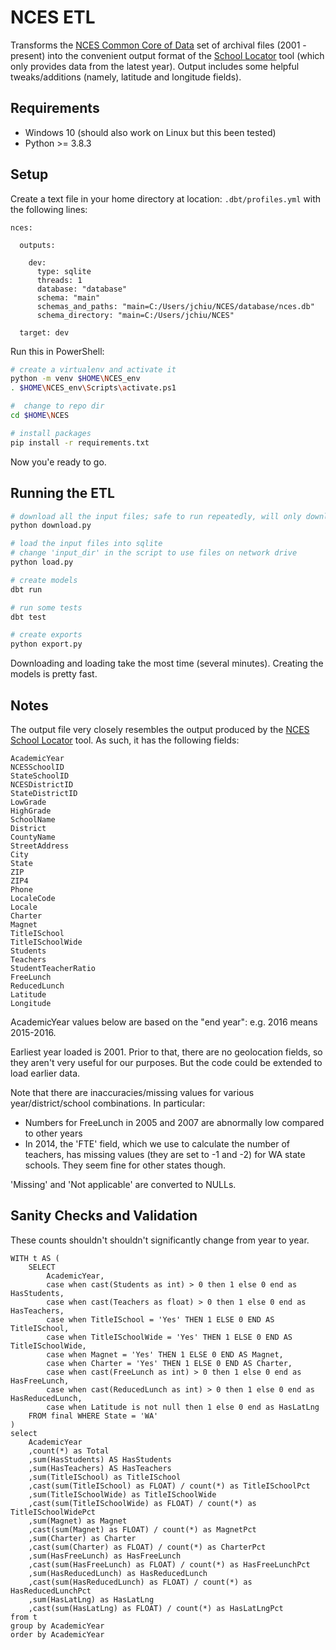 
# NCES ETL

Transforms the [NCES Common Core of Data](https://nces.ed.gov/ccd/) set of
archival files (2001 - present) into the convenient output format of the
[School Locator](https://nces.ed.gov/ccd/schoolsearch/) tool (which only
provides data from the latest year). Output includes some helpful
tweaks/additions (namely, latitude and longitude fields).

## Requirements

- Windows 10 (should also work on Linux but this been tested)
- Python >= 3.8.3

## Setup

Create a text file in your home directory at location: `.dbt/profiles.yml` with the following lines:

```
nces:

  outputs:

    dev:
      type: sqlite
      threads: 1
      database: "database"
      schema: "main"
      schemas_and_paths: "main=C:/Users/jchiu/NCES/database/nces.db"
      schema_directory: "main=C:/Users/jchiu/NCES"

  target: dev
```

Run this in PowerShell:

```sh
# create a virtualenv and activate it
python -m venv $HOME\NCES_env
. $HOME\NCES_env\Scripts\activate.ps1

#  change to repo dir
cd $HOME\NCES

# install packages
pip install -r requirements.txt
```

Now you'e ready to go.

## Running the ETL

```sh
# download all the input files; safe to run repeatedly, will only download what's missing
python download.py

# load the input files into sqlite
# change 'input_dir' in the script to use files on network drive
python load.py

# create models
dbt run

# run some tests
dbt test

# create exports
python export.py
```

Downloading and loading take the most time (several minutes). Creating the models is pretty fast.

## Notes

The output file very closely resembles the output produced by the [NCES School Locator](https://nces.ed.gov/ccd/schoolsearch/) tool.
As such, it has the following fields:

```
AcademicYear
NCESSchoolID
StateSchoolID
NCESDistrictID
StateDistrictID
LowGrade
HighGrade
SchoolName
District
CountyName
StreetAddress
City
State
ZIP
ZIP4
Phone
LocaleCode
Locale
Charter
Magnet
TitleISchool
TitleISchoolWide
Students
Teachers
StudentTeacherRatio
FreeLunch
ReducedLunch
Latitude
Longitude
```

AcademicYear values below are based on the "end year": e.g. 2016 means 2015-2016.

Earliest year loaded is 2001. Prior to that, there are no geolocation fields,
so they aren't very useful for our purposes. But the code could be extended to
load earlier data.

Note that there are inaccuracies/missing values for various year/district/school
combinations. In particular:
- Numbers for FreeLunch in 2005 and 2007 are abnormally low compared to other years
- In 2014, the 'FTE' field, which we use to calculate the number of teachers,
has missing values (they are set to -1 and -2) for WA state schools. They seem fine
for other states though.

'Missing' and 'Not applicable' are converted to NULLs.

## Sanity Checks and Validation

These counts shouldn't shouldn't significantly change from year to year.

```
WITH t AS (
    SELECT
        AcademicYear,
        case when cast(Students as int) > 0 then 1 else 0 end as HasStudents,
        case when cast(Teachers as float) > 0 then 1 else 0 end as HasTeachers,
        case when TitleISchool = 'Yes' THEN 1 ELSE 0 END AS TitleISchool,
        case when TitleISchoolWide = 'Yes' THEN 1 ELSE 0 END AS TitleISchoolWide,
        case when Magnet = 'Yes' THEN 1 ELSE 0 END AS Magnet,
        case when Charter = 'Yes' THEN 1 ELSE 0 END AS Charter,
        case when cast(FreeLunch as int) > 0 then 1 else 0 end as HasFreeLunch,
        case when cast(ReducedLunch as int) > 0 then 1 else 0 end as HasReducedLunch,
        case when Latitude is not null then 1 else 0 end as HasLatLng
    FROM final WHERE State = 'WA'
)
select
    AcademicYear
    ,count(*) as Total
	,sum(HasStudents) AS HasStudents
	,sum(HasTeachers) AS HasTeachers
    ,sum(TitleISchool) as TitleISchool
    ,cast(sum(TitleISchool) as FLOAT) / count(*) as TitleISchoolPct
    ,sum(TitleISchoolWide) as TitleISchoolWide
    ,cast(sum(TitleISchoolWide) as FLOAT) / count(*) as TitleISchoolWidePct
    ,sum(Magnet) as Magnet
    ,cast(sum(Magnet) as FLOAT) / count(*) as MagnetPct
    ,sum(Charter) as Charter
    ,cast(sum(Charter) as FLOAT) / count(*) as CharterPct
    ,sum(HasFreeLunch) as HasFreeLunch
    ,cast(sum(HasFreeLunch) as FLOAT) / count(*) as HasFreeLunchPct
    ,sum(HasReducedLunch) as HasReducedLunch
    ,cast(sum(HasReducedLunch) as FLOAT) / count(*) as HasReducedLunchPct
    ,sum(HasLatLng) as HasLatLng
    ,cast(sum(HasLatLng) as FLOAT) / count(*) as HasLatLngPct
from t
group by AcademicYear
order by AcademicYear
```
